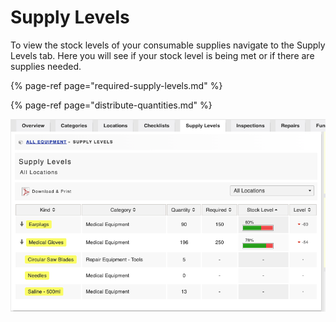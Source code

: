 # Supply Levels

To view the stock levels of your consumable supplies navigate to the Supply Levels tab. Here you will see if your stock level is being met or if there are supplies needed. 

{% page-ref page="required-supply-levels.md" %}

{% page-ref page="distribute-quantities.md" %}

![](../../../../.gitbook/assets/supply-levels.png)



